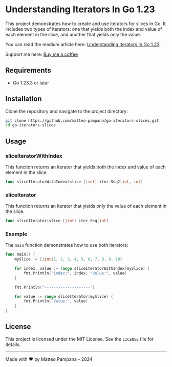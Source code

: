 # Understanding Iterators In Go 1.23

This project demonstrates how to create and use iterators for slices in Go. It includes two types of iterators: one that yields both the index and value of each element in the slice, and another that yields only the value.

You can read the medium article here: [Understanding Iterators In Go 1.23](https://medium.com/@matteopampana/understanding-iterators-in-go-1-23-eac5308dd49b)

Support me here: [Buy me a coffee](https://www.buymeacoffee.com/matteo.pampana)

## Requirements

- Go 1.23.3 or later

## Installation

Clone the repository and navigate to the project directory:

```sh
git clone https://github.com/matteo-pampana/go-iterators-slices.git
cd go-iterators-slices
```

## Usage

### sliceIteratorWithIndex

This function returns an iterator that yields both the index and value of each element in the slice.

```go
func sliceIteratorWithIndex(slice []int) iter.Seq2[int, int]
```

### sliceIterator

This function returns an iterator that yields only the value of each element in the slice.

```go
func sliceIterator(slice []int) iter.Seq[int]
```

### Example

The `main` function demonstrates how to use both iterators:

```go
func main() {
    mySlice := []int{1, 2, 3, 4, 5, 6, 7, 8, 9, 10}

    for index, value := range sliceIteratorWithIndex(mySlice) {
        fmt.Println("Index:", index, "Value:", value)
    }

    fmt.Println("--------------------")

    for value := range sliceIterator(mySlice) {
        fmt.Println("Value:", value)
    }
}
```

## License

This project is licensed under the MIT License. See the `LICENSE` file for details.

---

Made with ❤️ by Matteo Pampana - 2024
